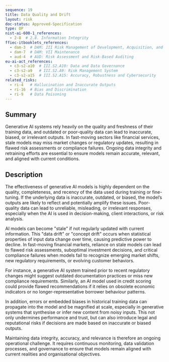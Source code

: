 ```yaml
---
sequence: 19
title: Data Quality and Drift
layout: risk
doc-status: Approved-Specification
type: OP
nist-ai-600-1_references:
  - 2-8  # 2.8. Information Integrity
ffiec-itbooklets_references:
  - dam-3  # DAM: III Risk Management of Development, Acquisition, and Maintenance
  - dam-7  # DAM: VII Maintenance
  - aud-4  # AUD: Risk Assessment and Risk-Based Auditing
eu-ai-act_references:
  - c3-s2-a10  # III.S2.A10: Data and Data Governance
  - c3-s2-a9   # III.S2.A9: Risk Management System
  - c3-s2-a15  # III.S2.A15: Accuracy, Robustness and Cybersecurity
related_risks:
  - ri-4   # Hallucination and Inaccurate Outputs
  - ri-16  # Bias and Discrimination
  - ri-9   # Data Poisoning
---
```


## Summary

Generative AI systems rely heavily on the quality and freshness of their training data, and outdated or poor-quality data can lead to inaccurate, biased, or irrelevant outputs. In fast-moving sectors like financial services, stale models may miss market changes or regulatory updates, resulting in flawed risk assessments or compliance failures. Ongoing data integrity and retraining efforts are essential to ensure models remain accurate, relevant, and aligned with current conditions.

## Description

The effectiveness of generative AI models is highly dependent on the quality, completeness, and recency of the data used during training or fine-tuning. If the underlying data is inaccurate, outdated, or biased, the model’s outputs are likely to reflect and potentially amplify these issues. Poor-quality data can lead to unreliable, misleading, or irrelevant responses, especially when the AI is used in decision-making, client interactions, or risk analysis.

AI models can become "stale" if not regularly updated with current information. This "data drift" or "concept drift" occurs when statistical properties of input data change over time, causing predictive power to decline. In fast-moving financial markets, reliance on stale models can lead to flawed risk assessments, suboptimal investment decisions, and critical compliance failures when models fail to recognize emerging market shifts, new regulatory requirements, or evolving customer behaviors.

For instance, a generative AI system trained prior to recent regulatory changes might suggest outdated documentation practices or miss new compliance requirements. Similarly, an AI model used in credit scoring could provide flawed recommendations if it relies on obsolete economic indicators or no longer-representative borrower behaviour patterns.

In addition, errors or embedded biases in historical training data can propagate into the model and be magnified at scale, especially in generative systems that synthesise or infer new content from noisy inputs. This not only undermines performance and trust, but can also introduce legal and reputational risks if decisions are made based on inaccurate or biased outputs.

Maintaining data integrity, accuracy, and relevance is therefore an ongoing operational challenge. It requires continuous monitoring, data validation processes, and governance to ensure that models remain aligned with current realities and organisational objectives.
